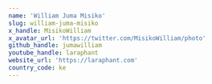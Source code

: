 ```yaml
---
name: 'William Juma Misiko'
slug: william-juma-misiko
x_handle: MisikoWilliam
x_avatar_url: 'https://twitter.com/MisikoWilliam/photo'
github_handle: jumawilliam
youtube_handle: laraphant
website_url: 'https://laraphant.com'
country_code: ke
---
```

